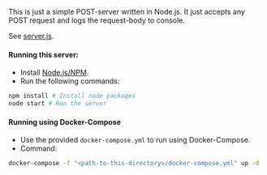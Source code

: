 This is just a simple POST-server written in Node.js.
It just accepts any POST request and logs the request-body to console.

See [server.js][0].

#### Running this server:

* Install [Node.js/NPM][1].
* Run the following commands:

```Bash
npm install # Install node packages
node start # Run the server
```

#### Running using Docker-Compose

* Use the provided `docker-compose.yml` to run using Docker-Compose.
* Command:
```Bash
docker-compose -f "<path-to-this-directory>/docker-compose.yml" up -d
```

  [0]: https://github.com/Jaskaranbir/aws_terraform_ansible/blob/master/ansible/docker/test_post-server/server.js
  [1]: https://nodejs.org/en/
